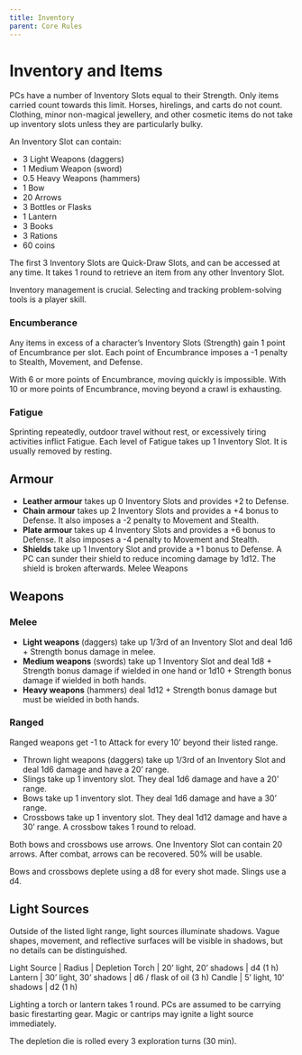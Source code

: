 ```yaml
---
title: Inventory
parent: Core Rules
---
```

# Inventory and Items

PCs have a number of Inventory Slots equal to their Strength.
Only items carried count towards this limit. Horses, hirelings, and
carts do not count. Clothing, minor non-magical jewellery, and
other cosmetic items do not take up inventory slots unless they
are particularly bulky.

An Inventory Slot can contain:
- 3 Light Weapons (daggers)
- 1 Medium Weapon (sword)
- 0.5 Heavy Weapons (hammers)
- 1 Bow
- 20 Arrows
- 3 Bottles or Flasks
- 1 Lantern
- 3 Books
- 3 Rations
- 60 coins

The first 3 Inventory Slots are Quick-Draw Slots, and can be
accessed at any time. It takes 1 round to retrieve an item from
any other Inventory Slot.

Inventory management is crucial. Selecting and tracking
problem-solving tools is a player skill.

### Encumberance

Any items in excess of a character’s Inventory Slots (Strength)
gain 1 point of Encumbrance per slot. Each point of
Encumbrance imposes a -1 penalty to Stealth, Movement, and
Defense.

With 6 or more points of Encumbrance, moving quickly is
impossible. With 10 or more points of Encumbrance, moving
beyond a crawl is exhausting.

### Fatigue

Sprinting repeatedly, outdoor travel without rest, or excessively
tiring activities inflict Fatigue. Each level of Fatigue takes up 1
Inventory Slot. It is usually removed by resting.

## Armour
- **Leather armour** takes up 0 Inventory Slots and provides +2 to Defense.
- **Chain armour** takes up 2 Inventory Slots and provides a +4 bonus to Defense. It also imposes a -2 penalty to Movement and Stealth.
- **Plate armour** takes up 4 Inventory Slots and provides a +6 bonus to Defense. It also imposes a -4 penalty to Movement and Stealth.
- **Shields** take up 1 Inventory Slot and provide a +1 bonus to Defense. A PC can sunder their shield to reduce incoming damage by 1d12. The shield is broken afterwards.  Melee Weapons

## Weapons

### Melee

- **Light weapons** (daggers) take up 1/3rd of an Inventory Slot and deal 1d6 + Strength bonus damage in melee.
- **Medium weapons** (swords) take up 1 Inventory Slot and deal 1d8 + Strength bonus damage if wielded in one hand or 1d10 + Strength bonus damage if wielded in both hands.
- **Heavy weapons** (hammers) deal 1d12 + Strength bonus damage but must be wielded in both hands.

### Ranged
Ranged weapons get -1 to Attack for every 10’ beyond their
listed range.

- Thrown light weapons (daggers) take up 1/3rd of an Inventory Slot and deal 1d6 damage and have a 20’ range.
- Slings take up 1 inventory slot. They deal 1d6 damage and have a 20’ range.
- Bows take up 1 inventory slot. They deal 1d6 damage and have a 30’ range.
- Crossbows take up 1 inventory slot. They deal 1d12 damage and have a 30’ range. A crossbow takes 1 round to reload.

Both bows and crossbows use arrows. One Inventory Slot can
contain 20 arrows. After combat, arrows can be recovered. 50%
will be usable.

Bows and crossbows deplete using a d8 for every shot made. 
Slings use a d4.

## Light Sources

Outside of the listed light range, light sources illuminate
shadows. Vague shapes, movement, and reflective surfaces will
be visible in shadows, but no details can be distinguished.

Light Source | Radius | Depletion
Torch | 20’ light, 20’ shadows | d4 (1 h)
Lantern | 30’ light, 30’ shadows | d6 / flask of oil (3 h)
Candle | 5’ light, 10’ shadows | d2 (1 h)

Lighting a torch or lantern takes 1 round. PCs are assumed to be
carrying basic firestarting gear. Magic or cantrips may ignite a
light source immediately.

The depletion die is rolled every 3 exploration turns (30 min).


